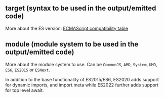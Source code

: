
## target (syntax to be used in the output/emitted code)

More about the ES version: [ECMAScript compatibility table](https://kangax.github.io/compat-table/es6/)

## module (module system to be used in the output/emitted code)

More about the module system to use. Can be `CommonJS`, `AMD`, `System`, `UMD`, `ES6`, `ES2015` or `ESNext`.

In addition to the base functionality of ES2015/ES6, ES2020 adds support for dynamic imports, and import.meta while ES2022 further adds support for top level await.

